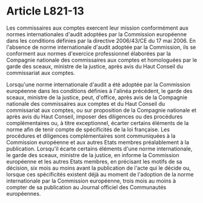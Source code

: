 # Article L821-13

<p>Les commissaires aux comptes exercent leur mission conformément aux normes internationales d'audit adoptées par la Commission européenne dans les conditions définies par la directive 2006/43/CE du 17 mai 2006. En l'absence de norme internationale d'audit adoptée par la Commission, ils se conforment aux normes d'exercice professionnel élaborées par la Compagnie nationale des commissaires aux comptes et homologuées par le garde des sceaux, ministre de la justice, après avis du Haut Conseil du commissariat aux comptes.</p><p>Lorsqu'une norme internationale d'audit a été adoptée par la Commission européenne dans les conditions définies à l'alinéa précédent, le garde des sceaux, ministre de la justice, peut, d'office, après avis de la Compagnie nationale des commissaires aux comptes et du Haut Conseil du commissariat aux comptes, ou sur proposition de la Compagnie nationale et après avis du Haut Conseil, imposer des diligences ou des procédures complémentaires ou, à titre exceptionnel, écarter certains éléments de la norme afin de tenir compte de spécificités de la loi française. Les procédures et diligences complémentaires sont communiquées à la Commission européenne et aux autres Etats membres préalablement à la publication. Lorsqu'il écarte certains éléments d'une norme internationale, le garde des sceaux, ministre de la justice, en informe la Commission européenne et les autres Etats membres, en précisant les motifs de sa décision, six mois au moins avant la publication de l'acte qui le décide ou, lorsque ces spécificités existent déjà au moment de l'adoption de la norme internationale par la Commission européenne, trois mois au moins à compter de sa publication au Journal officiel des Communautés européennes. </p>